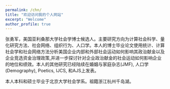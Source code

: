 ```yaml
---
permalink: /chn/
title: "欢迎访问我的个人网站"
excerpt: "Welcome"
author_profile: true
---
```


张勇军，美国亚利桑那大学社会学博士候选人。主要研究方向为计算社会科学、量化研究方法、社会网络、组织行为、人口学。本人的博士毕业论文使用统计、计算社会学和社会网络方法分析美国企业内部和外部社会运动如何影响其政治献金以及企业竞选资金治理政策,并进一步探讨针对企业政治献金的社会运动如何影响企业的地位和绩效。本人的其他研究已经陆续在婚姻与家庭杂志(JMF), 人口学(Demography), Poetics, IJCS, 和AJS上发表。

本人本科和硕士毕业于北京大学社会学系。祖籍浙江杭州千岛湖。
